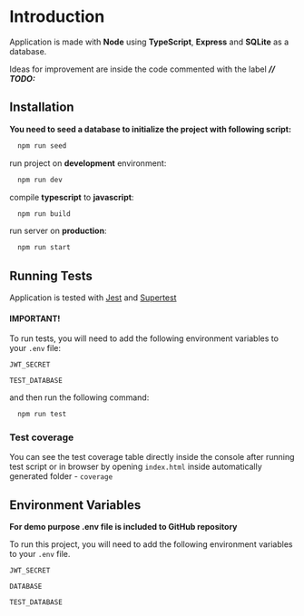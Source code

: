 # Introduction

Application is made with **Node** using **TypeScript**, **Express** and **SQLite** as a database.
<br>

Ideas for improvement are inside the code commented with the label **_// TODO:_**

## Installation

**You need to seed a database to initialize the project with following script:**

```bash
  npm run seed
```

run project on **development** environment:

```bash
  npm run dev
```

compile **typescript** to **javascript**:

```bash
  npm run build
```

run server on **production**:

```bash
  npm run start
```

## Running Tests

Application is tested with [Jest](https://jestjs.io/) and [Supertest](https://www.npmjs.com/package/supertest)

#### IMPORTANT!

To run tests, you will need to add the following environment variables to your `.env` file:

`JWT_SECRET`

`TEST_DATABASE`

and then run the following command:

```bash
  npm run test
```

### Test coverage

You can see the test coverage table directly inside the console after running test script or in browser by opening `index.html` inside automatically generated folder - `coverage`

## Environment Variables

**For demo purpose .env file is included to GitHub repository**
<br>

To run this project, you will need to add the following environment variables to your `.env` file.

`JWT_SECRET`

`DATABASE`

`TEST_DATABASE`
